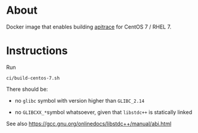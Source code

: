 # About

Docker image that enables building [apitrace](https://github.com/apitrace/apitrace/) for CentOS 7 / RHEL 7.

# Instructions

Run

    ci/build-centos-7.sh

There should be:

* no `glibc` symbol with version higher than `GLIBC_2.14`

* no `GLIBCXX_*`symbol whatsoever, given that `libstdc++` is statically linked

See also https://gcc.gnu.org/onlinedocs/libstdc++/manual/abi.html

